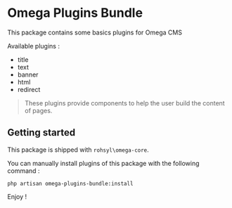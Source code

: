 # Omega Plugins Bundle

This package contains some basics plugins for Omega CMS

Available plugins :
- title
- text
- banner
- html 
- redirect

> These plugins provide components to help the user build the content of pages.

## Getting started 

This package is shipped with `rohsyl\omega-core`.

You can manually install plugins of this package with the following command :
```
php artisan omega-plugins-bundle:install
```

Enjoy !